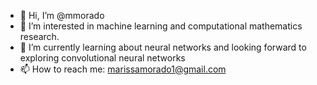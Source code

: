 - 👋 Hi, I’m @mmorado
- 👀 I’m interested in machine learning and computational mathematics research.
- 🌱 I’m currently learning about neural networks and looking forward to exploring convolutional neural networks
- 📫 How to reach me: marissamorado1@gmail.com

<!---
mmorado/mmorado is a ✨ special ✨ repository because its `README.md` (this file) appears on your GitHub profile.
You can click the Preview link to take a look at your changes.
--->
